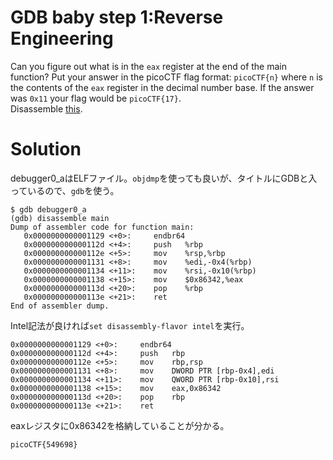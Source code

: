 # GDB baby step 1:Reverse Engineering

Can you figure out what is in the `eax` register at the end of the main function? Put your answer in the picoCTF flag format: `picoCTF{n}` where `n` is the contents of the `eax` register in the decimal number base. If the answer was `0x11` your flag would be `picoCTF{17}`.\
Disassemble [this](https://github.com/colza12/ctf_writeup/blob/main/picoGym%20Exclusive/GDB%20baby%20step%201/debugger0_a).

# Solution

debugger0_aはELFファイル。`objdmp`を使っても良いが、タイトルにGDBと入っているので、`gdb`を使う。
```
$ gdb debugger0_a
(gdb) disassemble main
Dump of assembler code for function main:
   0x0000000000001129 <+0>:     endbr64 
   0x000000000000112d <+4>:     push   %rbp
   0x000000000000112e <+5>:     mov    %rsp,%rbp
   0x0000000000001131 <+8>:     mov    %edi,-0x4(%rbp)
   0x0000000000001134 <+11>:    mov    %rsi,-0x10(%rbp)
   0x0000000000001138 <+15>:    mov    $0x86342,%eax
   0x000000000000113d <+20>:    pop    %rbp
   0x000000000000113e <+21>:    ret    
End of assembler dump.
```
Intel記法が良ければ`set disassembly-flavor intel`を実行。
```
0x0000000000001129 <+0>:     endbr64 
0x000000000000112d <+4>:     push   rbp
0x000000000000112e <+5>:     mov    rbp,rsp
0x0000000000001131 <+8>:     mov    DWORD PTR [rbp-0x4],edi
0x0000000000001134 <+11>:    mov    QWORD PTR [rbp-0x10],rsi
0x0000000000001138 <+15>:    mov    eax,0x86342
0x000000000000113d <+20>:    pop    rbp
0x000000000000113e <+21>:    ret
```
eaxレジスタに0x86342を格納していることが分かる。

`picoCTF{549698}`

